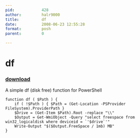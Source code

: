 ```yaml
---
pid:            428
author:         halr9000
title:          df
date:           2008-06-23 12:55:28
format:         posh
parent:         0

---
```


# df

### [download](Scripts\428.ps1)

A simple df (disk free) function for PowerShell

```posh
function df ( $Path ) {
	if ( !$Path ) { $Path = (Get-Location -PSProvider FileSystem).ProviderPath }
	$Drive = (Get-Item $Path).Root -replace "\\"
	$Output = Get-WmiObject -Query "select freespace from win32_logicaldisk where deviceid = `'$drive`'"
	Write-Output "$($Output.FreeSpace / 1mb) MB"
}
```
